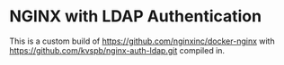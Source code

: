 # NGINX with LDAP Authentication

This is a custom build of https://github.com/nginxinc/docker-nginx with https://github.com/kvspb/nginx-auth-ldap.git compiled in.
